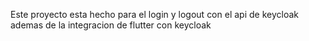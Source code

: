 Este proyecto esta hecho para el login y logout con el api de keycloak  ademas de la integracion de flutter con keycloak 
